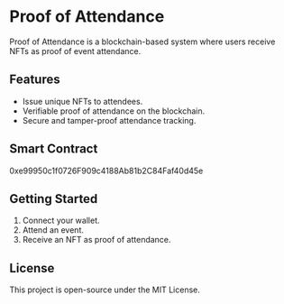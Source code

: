 # Proof of Attendance

Proof of Attendance is a blockchain-based system where users receive NFTs as proof of event attendance.

## Features
- Issue unique NFTs to attendees.
- Verifiable proof of attendance on the blockchain.
- Secure and tamper-proof attendance tracking.

## Smart Contract
0xe99950c1f0726F909c4188Ab81b2C84Faf40d45e

## Getting Started
1. Connect your wallet.
2. Attend an event.
3. Receive an NFT as proof of attendance.

## License
This project is open-source under the MIT License.
